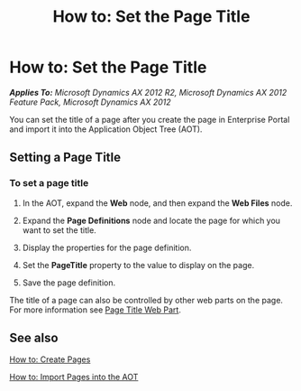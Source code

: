 ﻿---
title: 'How to: Set the Page Title'
TOCTitle: 'How to: Set the Page Title'
ms:assetid: 466efe5a-04eb-4b86-8ca4-541c62c83aef
ms:mtpsurl: https://msdn.microsoft.com/en-us/library/Cc967385(v=AX.60)
ms:contentKeyID: 35245296
ms.date: 11/07/2012
mtps_version: v=AX.60
---

# How to: Set the Page Title 


_**Applies To:** Microsoft Dynamics AX 2012 R2, Microsoft Dynamics AX 2012 Feature Pack, Microsoft Dynamics AX 2012_

You can set the title of a page after you create the page in Enterprise Portal and import it into the Application Object Tree (AOT).

## Setting a Page Title

### To set a page title

1.  In the AOT, expand the **Web** node, and then expand the **Web Files** node.

2.  Expand the **Page Definitions** node and locate the page for which you want to set the title.

3.  Display the properties for the page definition.

4.  Set the **PageTitle** property to the value to display on the page.

5.  Save the page definition.

The title of a page can also be controlled by other web parts on the page. For more information see [Page Title Web Part](page-title-web-part.md).

## See also

[How to: Create Pages](how-to-create-pages.md)

[How to: Import Pages into the AOT](how-to-import-pages-into-the-aot.md)

